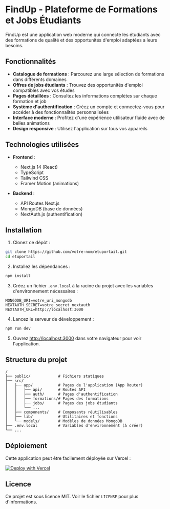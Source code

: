 # FindUp - Plateforme de Formations et Jobs Étudiants

FindUp est une application web moderne qui connecte les étudiants avec des formations de qualité et des opportunités d'emploi adaptées a leurs besoins.

## Fonctionnalités

- **Catalogue de formations** : Parcourez une large sélection de formations dans différents domaines
- **Offres de jobs étudiants** : Trouvez des opportunités d'emploi compatibles avec vos études
- **Pages détaillées** : Consultez les informations complètes sur chaque formation et job
- **Système d'authentification** : Créez un compte et connectez-vous pour accéder à des fonctionnalités personnalisées
- **Interface moderne** : Profitez d'une expérience utilisateur fluide avec de belles animations
- **Design responsive** : Utilisez l'application sur tous vos appareils

## Technologies utilisées

- **Frontend** :
  - Next.js 14 (React)
  - TypeScript
  - Tailwind CSS
  - Framer Motion (animations)

- **Backend** :
  - API Routes Next.js
  - MongoDB (base de données)
  - NextAuth.js (authentification)

## Installation

1. Clonez ce dépôt :
```bash
git clone https://github.com/votre-nom/etuportail.git
cd etuportail
```

2. Installez les dépendances :
```bash
npm install
```

3. Créez un fichier `.env.local` à la racine du projet avec les variables d'environnement nécessaires :
```
MONGODB_URI=votre_uri_mongodb
NEXTAUTH_SECRET=votre_secret_nextauth
NEXTAUTH_URL=http://localhost:3000
```

4. Lancez le serveur de développement :
```bash
npm run dev
```

5. Ouvrez [http://localhost:3000](http://localhost:3000) dans votre navigateur pour voir l'application.

## Structure du projet

```
/
├── public/            # Fichiers statiques
├── src/
│   ├── app/           # Pages de l'application (App Router)
│   │   ├── api/       # Routes API
│   │   ├── auth/      # Pages d'authentification
│   │   ├── formations/# Pages des formations
│   │   ├── jobs/      # Pages des jobs étudiants
│   │   └── ...
│   ├── components/    # Composants réutilisables
│   ├── lib/           # Utilitaires et fonctions
│   └── models/        # Modèles de données MongoDB
├── .env.local         # Variables d'environnement (à créer)
└── ...
```

## Déploiement

Cette application peut être facilement déployée sur Vercel :

[![Deploy with Vercel](https://vercel.com/button)](https://vercel.com/new/clone?repository-url=https://github.com/votre-nom/etuportail)

## Licence

Ce projet est sous licence MIT. Voir le fichier `LICENSE` pour plus d'informations. 